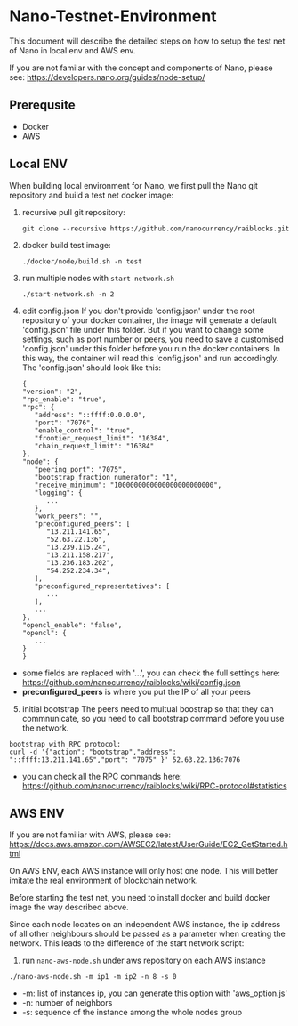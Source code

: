 # Nano-Testnet-Environment

This document will describe the detailed steps on how to setup the test net of Nano in local env and AWS env.

If you are not familar with the concept and components of Nano, please see: https://developers.nano.org/guides/node-setup/

## Prerequsite
* Docker
* AWS

## Local ENV

When building local environment for Nano, we first pull the Nano git repository and build a test net docker image:

1. recursive pull git repository:
   ```
   git clone --recursive https://github.com/nanocurrency/raiblocks.git
   ```

2. docker build test image:
   ```
   ./docker/node/build.sh -n test
   ```

3. run multiple nodes with `start-network.sh`
   ```
   ./start-network.sh -n 2
   ```

4. edit config.json
If you don't provide 'config.json' under the root repository of your docker container, the image will generate a default 'config.json' file under this folder. But if you want to change some settings, such as port number or peers, you need to save a customised 'config.json' under this folder before you run the docker containers. In this way, the container will read this 'config.json' and run accordingly. The 'config.json' should look like this:
   ```
   {
   "version": "2",
   "rpc_enable": "true",
   "rpc": {
      "address": "::ffff:0.0.0.0",
      "port": "7076",
      "enable_control": "true",
      "frontier_request_limit": "16384",
      "chain_request_limit": "16384"
   },
   "node": {
      "peering_port": "7075",
      "bootstrap_fraction_numerator": "1",
      "receive_minimum": "1000000000000000000000000",
      "logging": {
         ...
      },
      "work_peers": "",
      "preconfigured_peers": [
         "13.211.141.65",
         "52.63.22.136",
         "13.239.115.24",
         "13.211.158.217",
         "13.236.183.202",
         "54.252.234.34",
      ],
      "preconfigured_representatives": [
         ...
      ],
      ...
   },
   "opencl_enable": "false",
   "opencl": {
      ...
   }
   }
   ```

* some fields are replaced with '...', you can check the full settings here: https://github.com/nanocurrency/raiblocks/wiki/config.json
* **preconfigured_peers** is where you put the IP of all your peers

5. initial bootstrap
The peers need to multual boostrap so that they can commnunicate, so you need to call bootstrap command before you use the network.
```
bootstrap with RPC protocol:
curl -d '{"action": "bootstrap","address": "::ffff:13.211.141.65","port": "7075" }' 52.63.22.136:7076
```
* you can check all the RPC commands here: https://github.com/nanocurrency/raiblocks/wiki/RPC-protocol#statistics

## AWS ENV
If you are not familiar with AWS, please see: https://docs.aws.amazon.com/AWSEC2/latest/UserGuide/EC2_GetStarted.html

On AWS ENV, each AWS instance will only host one node. This will better imitate the real environment of blockchain network.

Before starting the test net, you need to install docker and build docker image the way described above.

Since each node locates on an independent AWS instance, the ip address of all other neighbours should be passed as a parameter when creating the network. This leads to the difference of the start network script:

1. run `nano-aws-node.sh` under aws repository on each AWS instance
```
./nano-aws-node.sh -m ip1 -m ip2 -n 8 -s 0
```
* -m: list of instances ip, you can generate this option with 'aws_option.js'
* -n: number of neighbors
* -s: sequence of the instance among the whole nodes group
